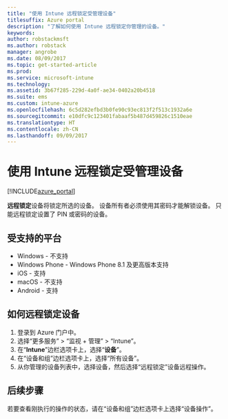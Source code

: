 ```yaml
---
title: "使用 Intune 远程锁定受管理设备"
titlesuffix: Azure portal
description: "了解如何使用 Intune 远程锁定你管理的设备。"
keywords: 
author: robstackmsft
ms.author: robstack
manager: angrobe
ms.date: 08/09/2017
ms.topic: get-started-article
ms.prod: 
ms.service: microsoft-intune
ms.technology: 
ms.assetid: 3b67f285-229d-4a0f-ae34-0402a20b4518
ms.suite: ems
ms.custom: intune-azure
ms.openlocfilehash: 6c5d282efbd3b0fe90c93ec813f2f513c1932a6e
ms.sourcegitcommit: e10dfc9c123401fabaaf5b487d459826c1510eae
ms.translationtype: HT
ms.contentlocale: zh-CN
ms.lasthandoff: 09/09/2017
---
```

# <a name="remotely-lock-managed-devices-with-intune"></a>使用 Intune 远程锁定受管理设备


[!INCLUDE[azure_portal](./includes/azure_portal.md)]

**远程锁定**设备将锁定所选的设备。 设备所有者必须使用其密码才能解锁设备。 只能远程锁定设置了 PIN 或密码的设备。

## <a name="supported-platforms"></a>受支持的平台

- Windows - 不支持
- Windows Phone - Windows Phone 8.1 及更高版本支持
- iOS - 支持
- macOS - 不支持
- Android - 支持

## <a name="how-to-remote-lock-a-device"></a>如何远程锁定设备

1. 登录到 Azure 门户中。
2. 选择“更多服务” > “监视 + 管理” > “Intune”。
3. 在“**Intune**”边栏选项卡上，选择“**设备**”。
4. 在“设备和组”边栏选项卡上，选择“所有设备”。
5. 从你管理的设备列表中，选择设备，然后选择“远程锁定”设备远程操作。

## <a name="next-steps"></a>后续步骤

若要查看刚执行的操作的状态，请在“设备和组”边栏选项卡上选择“设备操作”。
